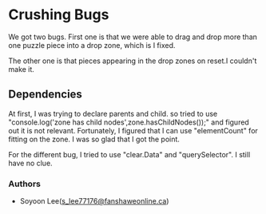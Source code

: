 # Crushing Bugs

We got two bugs. First one is that we were able to drag and drop
more than one puzzle piece into a drop zone, which is I fixed.

The other one is that pieces appearing in the drop zones on reset.I couldn't make it.



## Dependencies
At first, I was trying to declare parents and child. so tried to use "console.log('zone has child nodes',zone.hasChildNodes());" and figured out it is not relevant.
Fortunately, I figured that I can use "elementCount" for fitting on the zone. I was so glad that I got the point.

For the different bug, I tried to use "clear.Data" and "querySelector". I still have no clue.



### Authors



* Soyoon Lee(<s_lee77176@fanshaweonline.ca>)
